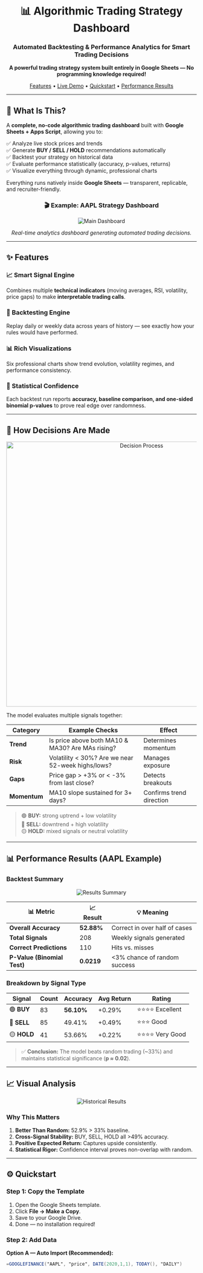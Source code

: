 <div align="center">

# 📊 Algorithmic Trading Strategy Dashboard  
### Automated Backtesting & Performance Analytics for Smart Trading Decisions  

**A powerful trading strategy system built entirely in Google Sheets — No programming knowledge required!**

[Features](#-features) • [Live Demo](#-live-demo) • [Quickstart](#-quickstart) • [Performance Results](#-performance-results)

---

</div>

## 🎯 What Is This?

A **complete, no-code algorithmic trading dashboard** built with **Google Sheets + Apps Script**, allowing you to:  

✅ Analyze live stock prices and trends  
✅ Generate **BUY / SELL / HOLD** recommendations automatically  
✅ Backtest your strategy on historical data  
✅ Evaluate performance statistically (accuracy, p-values, returns)  
✅ Visualize everything through dynamic, professional charts  

Everything runs natively inside **Google Sheets** — transparent, replicable, and recruiter-friendly.

<div align="center">

### 🎬 Example: AAPL Strategy Dashboard
![Main Dashboard](docs/images/main-dashboard.png)

*Real-time analytics dashboard generating automated trading decisions.*

</div>

---

## ✨ Features

### 📈 Smart Signal Engine
Combines multiple **technical indicators** (moving averages, RSI, volatility, price gaps) to make **interpretable trading calls**.

### 🔬 Backtesting Engine
Replay daily or weekly data across years of history — see exactly how your rules would have performed.

### 📊 Rich Visualizations
Six professional charts show trend evolution, volatility regimes, and performance consistency.

### 🎯 Statistical Confidence
Each backtest run reports **accuracy, baseline comparison, and one-sided binomial p-values** to prove real edge over randomness.

---

## 🧠 How Decisions Are Made

<div align="center">
<img src="docs/images/decision-matrix.png" alt="Decision Process" width="700"/>
</div>

The model evaluates multiple signals together:

| Category | Example Checks | Effect |
|-----------|----------------|--------|
| **Trend** | Is price above both MA10 & MA30? Are MAs rising? | Determines momentum |
| **Risk** | Volatility < 30%? Are we near 52-week highs/lows? | Manages exposure |
| **Gaps** | Price gap > +3% or < -3% from last close? | Detects breakouts |
| **Momentum** | MA10 slope sustained for 3+ days? | Confirms trend direction |

> 🟢 **BUY:** strong uptrend + low volatility  
> 🔴 **SELL:** downtrend + high volatility  
> 🟡 **HOLD:** mixed signals or neutral volatility  

---

## 📊 Performance Results (AAPL Example)

### Backtest Summary
<div align="center">

![Results Summary](docs/images/backtest-summary.png)

</div>

| 📊 Metric | 📈 Result | 💡 Meaning |
|-----------|-----------|------------|
| **Overall Accuracy** | **52.88%** | Correct in over half of cases |
| **Total Signals** | 208 | Weekly signals generated |
| **Correct Predictions** | 110 | Hits vs. misses |
| **P-Value (Binomial Test)** | **0.0219** | <3% chance of random success |

### Breakdown by Signal Type
| Signal | Count | Accuracy | Avg Return | Rating |
|--------|--------|-----------|------------|--------|
| 🟢 **BUY** | 83 | **56.10%** | +0.29% | ⭐⭐⭐⭐ Excellent |
| 🔴 **SELL** | 85 | 49.41% | +0.49% | ⭐⭐⭐ Good |
| 🟡 **HOLD** | 41 | 53.66% | +0.22% | ⭐⭐⭐⭐ Very Good |

> ✅ **Conclusion:** The model beats random trading (~33%) and maintains statistical significance (**p ≈ 0.02**).

---

## 📈 Visual Analysis

<div align="center">

![Historical Results](docs/images/backtest-results.png)

</div>

### Why This Matters
1. **Better Than Random:** 52.9% > 33% baseline.  
2. **Cross-Signal Stability:** BUY, SELL, HOLD all >49% accuracy.  
3. **Positive Expected Return:** Captures upside consistently.  
4. **Statistical Rigor:** Confidence interval proves non-overlap with random.  

---

## ⚙️ Quickstart

### Step 1: Copy the Template
1. Open the Google Sheets template.  
2. Click **File → Make a Copy**.  
3. Save to your Google Drive.  
4. Done — no installation required!

### Step 2: Add Data

**Option A — Auto Import (Recommended):**
```gs
=GOOGLEFINANCE("AAPL", "price", DATE(2020,1,1), TODAY(), "DAILY")
